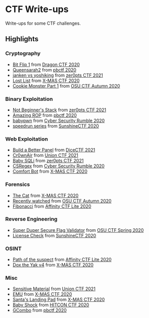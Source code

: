 # CTF Write-ups

Write-ups for some CTF challenges.

## Highlights

### Cryptography
- [Bit Flip 1](2020/dragon_ctf/bit_flip/1) from [Dragon CTF 2020]
- [Queensarah2](2020/pbctf/queensarah2) from [pbctf 2020]
- [janken vs yoshiking](2021/zer0pts_ctf/janken_vs_yoshiking) from [zer0pts CTF 2021]
- [Lost List](2020/xmas_ctf/lost_list) from [X-MAS CTF 2020]
- [Cookie Monster Part 1](2020/osu-ctf-autumn/cookie_monster/1) from [OSU CTF Autumn 2020]

### Binary Exploitation
- [Not Beginner's Stack](2021/zer0pts_ctf/not_beginners_stack) from [zer0pts CTF 2021]
- [Amazing ROP](2020/pbctf/amazing_rop) from [pbctf 2020]
- [babypwn](2020/cyber_security_rumble/babypwn) from [Cyber Security Rumble 2020]
- [speedrun series](2020/sunshine_ctf/speedrun) from [SunshineCTF 2020]

### Web Exploitation
- [Build a Better Panel](2021/dice_ctf/build_a_better_panel) from [DiceCTF 2021]
- [Cr0wnAir](2021/union_ctf/Cr0wnAir) from [Union CTF 2021]
- [Baby SQLi](2021/zer0pts_ctf/baby_sqli) from [zer0pts CTF 2021]
- [CSRegex](2020/cyber_security_rumble/csregex) from [Cyber Security Rumble 2020]
- [Comfort Bot](2020/xmas_ctf/comfort_bot) from [X-MAS CTF 2020]

### Forensics
- [The Cat](2020/xmas_ctf/the_cat) from [X-MAS CTF 2020]
- [Recently watched](2020/osu-ctf-autumn/recently_watched) from [OSU CTF Autumn 2020]
- [Fibonacci](https://github.com/Red-Knights-CTF/writeups/tree/master/2020/affinity_ctf_lite/Fibonacci) from [Affinity CTF Lite 2020]

### Reverse Engineering
- [Super Duper Secure Flag Validator](2020/osu-ctf-spring/reverse_engineering/validator) from [OSU CTF Spring 2020]
- [License Check](2020/sunshine_ctf/pegasus/license_check) from [SunshineCTF 2020]

### OSINT
- [Path of the suspect](https://github.com/Red-Knights-CTF/writeups/tree/master/2020/affinity_ctf_lite/Path_of_the_suspect) from [Affinity CTF Lite 2020]
- [Dox the Yak v4](2020/xmas_ctf/dox_the_yak_v4) from [X-MAS CTF 2020]

### Misc
- [Sensitive Material](2021/union_ctf/sensitive_material) from [Union CTF 2021]
- [EMU](2020/xmas_ctf/emu) from [X-MAS CTF 2020]
- [Santa's Landing Pad](2020/xmas_ctf/santas_landing_pad/) from [X-MAS CTF 2020]
- [Baby Shock](2020/hitcon_ctf/baby_shock) from [HITCON CTF 2020]
- [GCombo](2020/pbctf/gcombo) from [pbctf 2020]

[OSU CTF Spring 2020]: 2020/osu-ctf-spring/
[OSU CTF Autumn 2020]: 2020/osu-ctf-autumn/
[Cyber Security Rumble 2020]: 2020/cyber_security_rumble/
[SunshineCTF 2020]: 2020/sunshine_ctf/
[Affinity CTF Lite 2020]: 2020/affinity_ctf_lite/
[Dragon CTF 2020]: 2020/dragon_ctf/
[HITCON CTF 2020]: 2020/hitcon_ctf/
[pbctf 2020]: 2020/pbctf/
[X-MAS CTF 2020]: 2020/xmas_ctf/
[DiceCTF 2021]: 2021/dice_ctf/
[Union CTF 2021]: 2021/union_ctf/
[zer0pts CTF 2021]: 2021/zer0pts_ctf/
